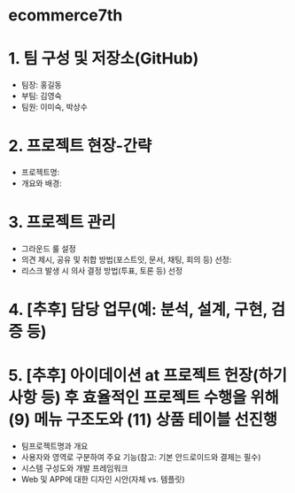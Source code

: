 # ecommerce7th

# 1. 팀 구성 및 저장소(GitHub)
- 팀장: 홍길동
- 부팀: 김영숙
- 팀원: 이미숙, 박상수

# 2. 프로젝트 현장-간략
- 프로젝트명:
- 개요와 배경:

# 3. 프로젝트 관리
- 그라운드 룰 설정
- 의견 제시, 공유 및 취합 방법(포스트잇, 문서, 채팅, 회의 등) 선정:
- 리스크 발생 시 의사 결정 방법(투표, 토론 등) 선정

# 4. [추후] 담당 업무(예: 분석, 설계, 구현, 검증 등)

# 5. [추후] 아이데이션 at 프로젝트 헌장(하기 사항 등) 후 효율적인 프로젝트 수행을 위해 (9) 메뉴 구조도와 (11) 상품 테이블 선진행
- 팀프로젝트명과 개요
- 사용자와 영역로 구분하여 주요 기능(참고: 기본 안드로이드와 결제는 필수)
- 시스템 구성도와 개발 프레임워크
- Web 및 APP에 대한 디자인 시안(자체 vs. 템플릿)